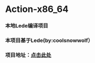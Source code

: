 <!DOCTYPE html>
<html lang="en">
<head>
    <title>Document</title>
</head>
<body>
    <h1>Action-x86_64</h1>
    <h3>本地Lede编译项目</h3>
    <h3>本项目基于Lede(by:coolsnowwolf） </h3> 
    <h3>项目地址：<a href="https://github.com/coolsnowwolf/lede">点击此处</a></h3>
        
        
</body>
</html>
